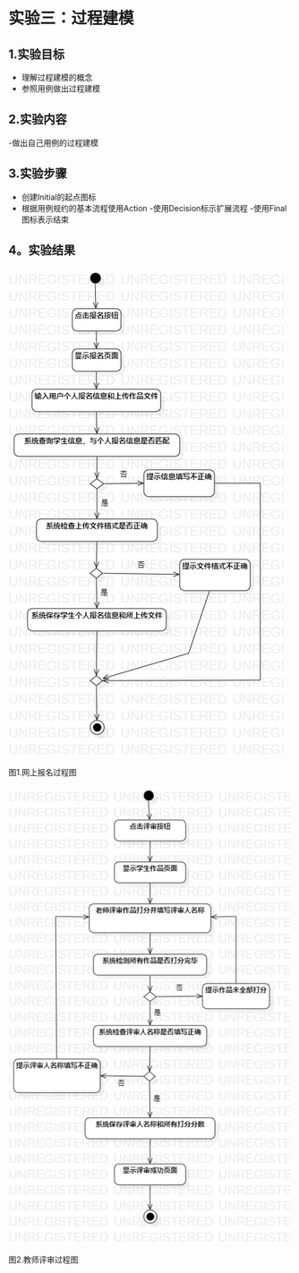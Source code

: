 # 实验三：过程建模

## 1.实验目标

- 理解过程建模的概念
- 参照用例做出过程建模

## 2.实验内容

-做出自己用例的过程建模

## 3.实验步骤

- 创建Initial的起点图标
- 根据用例规约的基本流程使用Action
-使用Decision标示扩展流程
-使用Final图标表示结束

## 4。实验结果
 ![过程图](./Lab3_ActivityDiagram1.jpg)  
  
  图1.网上报名过程图

 ![过程图](./Lab3_ActivityDiagram2.jpg)  
 
  图2.教师评审过程图

